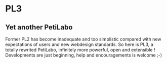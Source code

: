 # PL3
## Yet another PetiLabo
Former PL2 has become inadequate and too simplistic compared with new expectations of users and new webdesign standards.
So here is PL3, a totally rewrited PetiLabo, infinitely more powerful, open and extensible !
Developments are just beginning, help and encouragements is welcome ;-)
